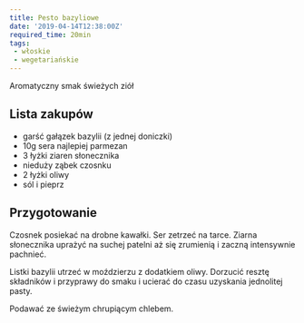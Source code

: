 ```yaml
---
title: Pesto bazyliowe
date: '2019-04-14T12:38:00Z'
required_time: 20min
tags:
 - włoskie
 - wegetariańskie
---
```


Aromatyczny smak świeżych ziół

<!---- splitter ---->

## Lista zakupów
- garść gałązek bazylii (z jednej doniczki)
- 10g sera najlepiej parmezan
- 3 łyżki ziaren słonecznika
- nieduży ząbek czosnku
- 2 łyżki oliwy
- sól i pieprz

<!---- splitter ---->

## Przygotowanie

Czosnek posiekać na drobne kawałki. Ser zetrzeć na tarce.
Ziarna słonecznika uprażyć na suchej patelni aż się zrumienią i zaczną intensywnie pachnieć.

Listki bazylii utrzeć w moździerzu z dodatkiem oliwy. Dorzucić resztę składników i przyprawy do smaku i ucierać do czasu uzyskania jednolitej pasty.

Podawać ze świeżym chrupiącym chlebem.

